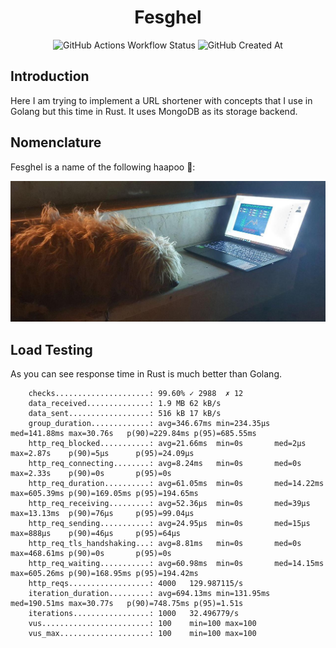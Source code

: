 <div align="center">
    <h1>Fesghel</h1>
    <img alt="GitHub Actions Workflow Status" src="https://img.shields.io/github/actions/workflow/status/1995parham/fesghel/ci.yaml?style=for-the-badge&logo=github">
    <img alt="GitHub Created At" src="https://img.shields.io/github/created-at/1995parham/fesghel?style=for-the-badge&logo=github">
</div>

## Introduction

Here I am trying to implement a URL shortener with concepts that I use in Golang but this time in Rust.
It uses MongoDB as its storage backend.

## Nomenclature

Fesghel is a name of the following haapoo 🐶:

![haapoo](.github/assets/haapoo.jpg)

## Load Testing

As you can see response time in Rust is much better than Golang.

```text
    checks.....................: 99.60% ✓ 2988  ✗ 12
    data_received..............: 1.9 MB 62 kB/s
    data_sent..................: 516 kB 17 kB/s
    group_duration.............: avg=346.67ms min=234.35µs med=141.88ms max=30.76s   p(90)=229.84ms p(95)=685.55ms
    http_req_blocked...........: avg=21.66ms  min=0s       med=2µs      max=2.87s    p(90)=5µs      p(95)=24.09µs
    http_req_connecting........: avg=8.24ms   min=0s       med=0s       max=2.33s    p(90)=0s       p(95)=0s
    http_req_duration..........: avg=61.05ms  min=0s       med=14.22ms  max=605.39ms p(90)=169.05ms p(95)=194.65ms
    http_req_receiving.........: avg=52.36µs  min=0s       med=39µs     max=13.13ms  p(90)=76µs     p(95)=99.04µs
    http_req_sending...........: avg=24.95µs  min=0s       med=15µs     max=888µs    p(90)=46µs     p(95)=64µs
    http_req_tls_handshaking...: avg=8.81ms   min=0s       med=0s       max=468.61ms p(90)=0s       p(95)=0s
    http_req_waiting...........: avg=60.98ms  min=0s       med=14.15ms  max=605.26ms p(90)=168.95ms p(95)=194.42ms
    http_reqs..................: 4000   129.987115/s
    iteration_duration.........: avg=694.13ms min=131.95ms med=190.51ms max=30.77s   p(90)=748.75ms p(95)=1.51s
    iterations.................: 1000   32.496779/s
    vus........................: 100    min=100 max=100
    vus_max....................: 100    min=100 max=100
```
